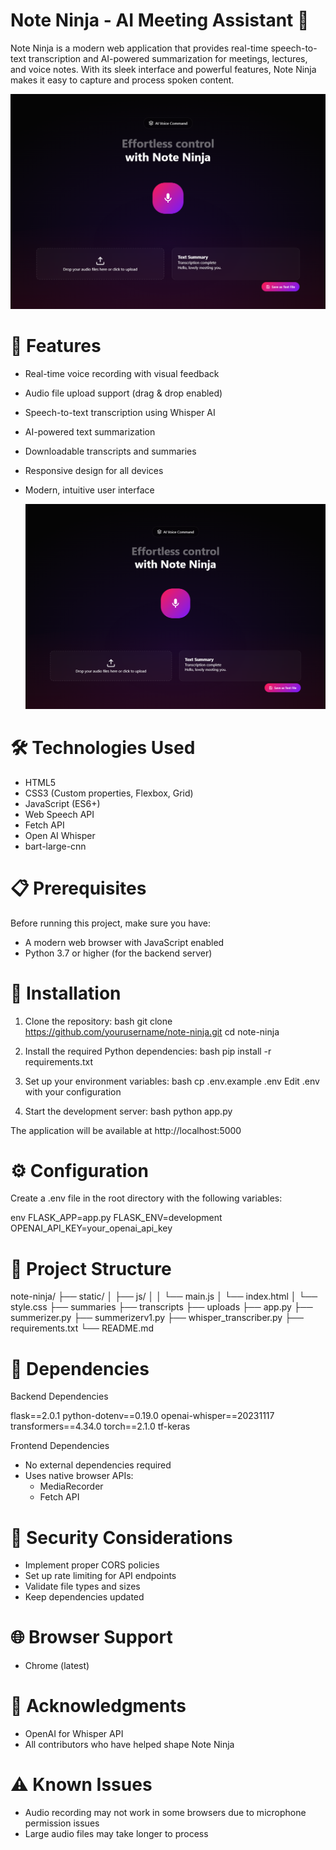 # Note Ninja - AI Meeting Assistant 🎤

Note Ninja is a modern web application that provides real-time speech-to-text transcription and AI-powered summarization for meetings, lectures, and voice notes. With its sleek interface and powerful features, Note Ninja makes it easy to capture and process spoken content.

 ![alt text][logo]

[logo]: https://github.com/Sakibalam03/Note-Ninja/blob/main/Assets/Homepage.png "Logo Title Text 2"

# 🌟 Features

- Real-time voice recording with visual feedback
- Audio file upload support (drag & drop enabled)
- Speech-to-text transcription using Whisper AI
- AI-powered text summarization
- Downloadable transcripts and summaries
- Responsive design for all devices
- Modern, intuitive user interface

  ![alt text][logo]

[logo]: https://github.com/Sakibalam03/Note-Ninja/blob/main/Assets/mp3%20Upload.png "Logo Title Text 2"

# 🛠 Technologies Used

- HTML5
- CSS3 (Custom properties, Flexbox, Grid)
- JavaScript (ES6+)
- Web Speech API
- Fetch API
- Open AI Whisper
- bart-large-cnn

# 📋 Prerequisites

Before running this project, make sure you have:

- A modern web browser with JavaScript enabled
- Python 3.7 or higher (for the backend server)

# 🚀 Installation

1. Clone the repository:
bash
git clone https://github.com/yourusername/note-ninja.git
cd note-ninja


2. Install the required Python dependencies:
bash
pip install -r requirements.txt


3. Set up your environment variables:
bash
cp .env.example .env
Edit .env with your configuration


4. Start the development server:
bash
python app.py


The application will be available at http://localhost:5000

# ⚙ Configuration

Create a .env file in the root directory with the following variables:

env
FLASK_APP=app.py
FLASK_ENV=development
OPENAI_API_KEY=your_openai_api_key


# 📁 Project Structure


note-ninja/
├── static/
│   ├── js/
│   │   └── main.js
│   └── index.html
│       └── style.css
├── summaries
├── transcripts
├── uploads
├── app.py
├── summerizer.py
├── summerizerv1.py
├── whisper_transcriber.py
├── requirements.txt
└── README.md



# 📝 Dependencies

Backend Dependencies

flask==2.0.1
python-dotenv==0.19.0
openai-whisper==20231117
transformers==4.34.0
torch==2.1.0
tf-keras


Frontend Dependencies
- No external dependencies required
- Uses native browser APIs:
  - MediaRecorder
  - Fetch API

# 🔐 Security Considerations

- Implement proper CORS policies
- Set up rate limiting for API endpoints
- Validate file types and sizes
- Keep dependencies updated

# 🌐 Browser Support

- Chrome (latest)


# 🙏 Acknowledgments

- OpenAI for Whisper API
- All contributors who have helped shape Note Ninja

# ⚠ Known Issues

- Audio recording may not work in some browsers due to microphone permission issues
- Large audio files may take longer to process

